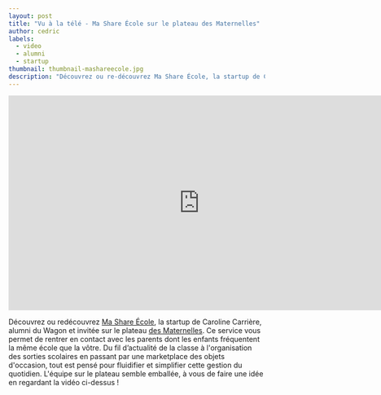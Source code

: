 ```yaml
---
layout: post
title: "Vu à la télé - Ma Share École sur le plateau des Maternelles"
author: cedric
labels:
  - video
  - alumni
  - startup
thumbnail: thumbnail-mashareecole.jpg
description: "Découvrez ou re-découvrez Ma Share École, la startup de Caroline Carrière, alumni du Wagon et invitée sur le plateau des Maternelles."
---
```


<div class="video-wrapper"><iframe width="750" height="422" src="https://www.youtube.com/embed/mcNQEV6Tduo" frameborder="0" allowfullscreen></iframe></div>

Découvrez ou redécouvrez [Ma Share École](https://www.mashareecole.com/), la startup de Caroline Carrière, alumni du Wagon et invitée sur le plateau [des Maternelles](http://www.france5.fr/emissions/les-maternelles). Ce service vous permet de rentrer en contact avec les parents dont les enfants fréquentent la même école que la vôtre. Du fil d’actualité de la classe à l'organisation des sorties scolaires en passant par une marketplace des objets d'occasion, tout est pensé pour fluidifier et simplifier cette gestion du quotidien. L'équipe sur le plateau semble emballée, à vous de faire une idée en regardant la vidéo ci-dessus !